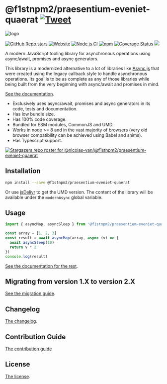 # @f1stnpm2/praesentium-eveniet-quaerat [![Tweet](https://img.shields.io/twitter/url/http/shields.io.svg?style=social)](https://twitter.com/intent/tweet?text=Meet%20this%20awesome%20library&url=https://github.com/f1stnpm2/praesentium-eveniet-quaerat&via=nicolasvanhoren&hashtags=javascript,asyncawait,async,libraries,programming)

![logo](https://github.com/f1stnpm2/praesentium-eveniet-quaerat/raw/master/img/facebook_cover_photo_2_680.png)

[![GitHub Repo stars](https://img.shields.io/github/stars/nicolas-van/@f1stnpm2/praesentium-eveniet-quaerat?style=social)](https://github.com/f1stnpm2/praesentium-eveniet-quaerat/stargazers) [![Website](https://img.shields.io/website.svg?url=http%3A%2F%2Fnicolas-van.github.io%2F@f1stnpm2/praesentium-eveniet-quaerat)](https://nicolas-van.github.io/@f1stnpm2/praesentium-eveniet-quaerat)
[![Node.js CI](https://github.com/f1stnpm2/praesentium-eveniet-quaerat/workflows/Node.js%20CI/badge.svg)](https://github.com/f1stnpm2/praesentium-eveniet-quaerat/actions) [![npm](https://img.shields.io/npm/v/@f1stnpm2/praesentium-eveniet-quaerat)](https://www.npmjs.com/package/@f1stnpm2/praesentium-eveniet-quaerat) [![Coverage Status](https://coveralls.io/repos/github/nicolas-van/@f1stnpm2/praesentium-eveniet-quaerat/badge.svg?branch=master)](https://coveralls.io/github/nicolas-van/@f1stnpm2/praesentium-eveniet-quaerat?branch=master) [![](https://data.jsdelivr.com/v1/package/npm/@f1stnpm2/praesentium-eveniet-quaerat/badge)](https://www.jsdelivr.com/package/npm/@f1stnpm2/praesentium-eveniet-quaerat)

A modern JavaScript tooling library for asynchronous operations using async/await, promises and async generators.

This library is a modernized alternative to a lot of libraries like [Async.js](https://caolan.github.io/async/v3/) that were created using the legacy callback style to handle asynchronous operations. Its goal is to be as complete as any of those libraries while being built from the very beginning with async/await and promises in mind.

[See the documentation](https://nicolas-van.github.io/@f1stnpm2/praesentium-eveniet-quaerat).

* Exclusively uses async/await, promises and async generators in its code, tests and documentation.
* Has low bundle size.
* Has 100% code coverage.
* Bundled for ESM modules, CommonJS and UMD.
* Works in node >= 8 and in the vast majority of browsers (very old browser compatibility can be achieved using Babel and shims).
* Has Typescript support.

[![Stargazers repo roster for @nicolas-van/@f1stnpm2/praesentium-eveniet-quaerat](https://reporoster.com/stars/nicolas-van/@f1stnpm2/praesentium-eveniet-quaerat)](https://github.com/f1stnpm2/praesentium-eveniet-quaerat/stargazers)

## Installation

```bash
npm install --save @f1stnpm2/praesentium-eveniet-quaerat
```

Or use [jsDelivr](https://www.jsdelivr.com/package/npm/@f1stnpm2/praesentium-eveniet-quaerat) to get the UMD version. The content of the library will be available under the `modernAsync` global variable.

## Usage

```javascript
import { asyncMap, asyncSleep } from '@f1stnpm2/praesentium-eveniet-quaerat'

const array = [1, 2, 3]
const result = await asyncMap(array, async (v) => {
  await asyncSleep(10)
  return v * 2
})
console.log(result)
```

[See the documentation for the rest](https://nicolas-van.github.io/@f1stnpm2/praesentium-eveniet-quaerat).

## Migrating from version 1.X to version 2.X

[See the migration guide](https://github.com/f1stnpm2/praesentium-eveniet-quaerat/blob/master/version-1-to-2-guide.md).

## Changelog

[The changelog](https://github.com/f1stnpm2/praesentium-eveniet-quaerat/blob/master/CHANGELOG.md).

## Contribution Guide

[The contribution guide](https://github.com/f1stnpm2/praesentium-eveniet-quaerat/blob/master/CONTRIBUTING.md)

## License

[The license](https://github.com/f1stnpm2/praesentium-eveniet-quaerat/blob/master/LICENSE.md).

